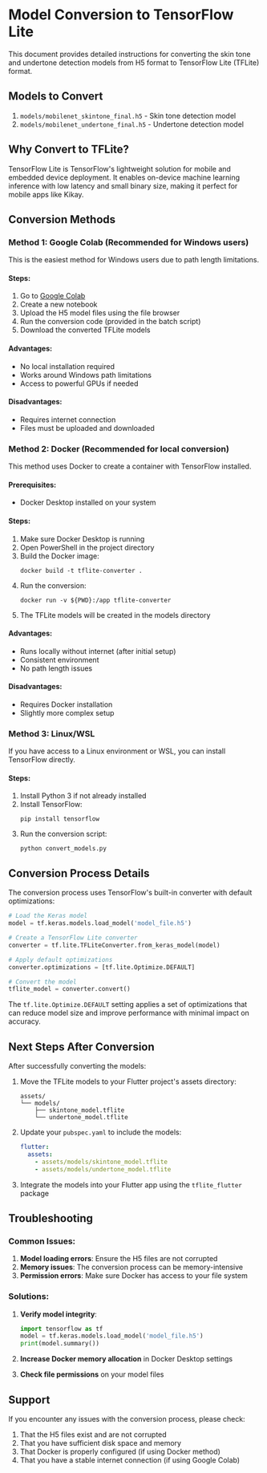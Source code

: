 # Model Conversion to TensorFlow Lite

This document provides detailed instructions for converting the skin tone and undertone detection models from H5 format to TensorFlow Lite (TFLite) format.

## Models to Convert

1. `models/mobilenet_skintone_final.h5` - Skin tone detection model
2. `models/mobilenet_undertone_final.h5` - Undertone detection model

## Why Convert to TFLite?

TensorFlow Lite is TensorFlow's lightweight solution for mobile and embedded device deployment. It enables on-device machine learning inference with low latency and small binary size, making it perfect for mobile apps like Kikay.

## Conversion Methods

### Method 1: Google Colab (Recommended for Windows users)

This is the easiest method for Windows users due to path length limitations.

#### Steps:
1. Go to [Google Colab](https://colab.research.google.com/)
2. Create a new notebook
3. Upload the H5 model files using the file browser
4. Run the conversion code (provided in the batch script)
5. Download the converted TFLite models

#### Advantages:
- No local installation required
- Works around Windows path limitations
- Access to powerful GPUs if needed

#### Disadvantages:
- Requires internet connection
- Files must be uploaded and downloaded

### Method 2: Docker (Recommended for local conversion)

This method uses Docker to create a container with TensorFlow installed.

#### Prerequisites:
- Docker Desktop installed on your system

#### Steps:
1. Make sure Docker Desktop is running
2. Open PowerShell in the project directory
3. Build the Docker image:
   ```
   docker build -t tflite-converter .
   ```
4. Run the conversion:
   ```
   docker run -v ${PWD}:/app tflite-converter
   ```
5. The TFLite models will be created in the models directory

#### Advantages:
- Runs locally without internet (after initial setup)
- Consistent environment
- No path length issues

#### Disadvantages:
- Requires Docker installation
- Slightly more complex setup

### Method 3: Linux/WSL

If you have access to a Linux environment or WSL, you can install TensorFlow directly.

#### Steps:
1. Install Python 3 if not already installed
2. Install TensorFlow:
   ```
   pip install tensorflow
   ```
3. Run the conversion script:
   ```
   python convert_models.py
   ```

## Conversion Process Details

The conversion process uses TensorFlow's built-in converter with default optimizations:

```python
# Load the Keras model
model = tf.keras.models.load_model('model_file.h5')

# Create a TensorFlow Lite converter
converter = tf.lite.TFLiteConverter.from_keras_model(model)

# Apply default optimizations
converter.optimizations = [tf.lite.Optimize.DEFAULT]

# Convert the model
tflite_model = converter.convert()
```

The `tf.lite.Optimize.DEFAULT` setting applies a set of optimizations that can reduce model size and improve performance with minimal impact on accuracy.

## Next Steps After Conversion

After successfully converting the models:

1. Move the TFLite models to your Flutter project's assets directory:
   ```
   assets/
   └── models/
       ├── skintone_model.tflite
       └── undertone_model.tflite
   ```

2. Update your `pubspec.yaml` to include the models:
   ```yaml
   flutter:
     assets:
       - assets/models/skintone_model.tflite
       - assets/models/undertone_model.tflite
   ```

3. Integrate the models into your Flutter app using the `tflite_flutter` package

## Troubleshooting

### Common Issues:

1. **Model loading errors**: Ensure the H5 files are not corrupted
2. **Memory issues**: The conversion process can be memory-intensive
3. **Permission errors**: Make sure Docker has access to your file system

### Solutions:

1. **Verify model integrity**:
   ```python
   import tensorflow as tf
   model = tf.keras.models.load_model('model_file.h5')
   print(model.summary())
   ```

2. **Increase Docker memory allocation** in Docker Desktop settings

3. **Check file permissions** on your model files

## Support

If you encounter any issues with the conversion process, please check:
1. That the H5 files exist and are not corrupted
2. That you have sufficient disk space and memory
3. That Docker is properly configured (if using Docker method)
4. That you have a stable internet connection (if using Google Colab)